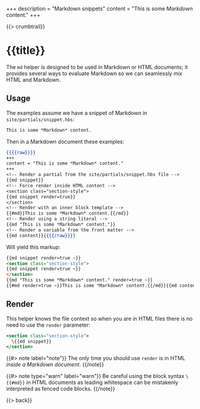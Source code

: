 +++
description = "Markdown snippets"
content = "This is some *Markdown* content."
+++

{{> crumbtrail}}

# {{title}}

The `md` helper is designed to be used in Markdown or HTML documents; it provides several ways to evaluate Markdown so we can seamlessly mix HTML and Markdown.

## Usage

The examples assume we have a snippet of Markdown in `site/partials/snippet.hbs`:

```markdown
This is some *Markdown* content.
```

Then in a Markdown document these examples:

```handlebars
{{{{raw}}}}
+++
content = "This is some *Markdown* content."
+++
<!-- Render a partial from the site/partials/snippet.hbs file -->
{{md snippet}}
<!-- Force render inside HTML content -->
<section class="section-style">
{{md snippet render=true}}
</section>
<!-- Render with an inner block template -->
{{#md}}This is some *Markdown* content.{{/md}}
<!-- Render using a string literal -->
{{md "This is some *Markdown* content."}}
<!-- Render a variable from the front matter -->
{{md content}}{{{{/raw}}}}
```

Will yield this markup:

```html
{{md snippet render=true ~}}
<section class="section-style">
{{md snippet render=true ~}}
</section>
{{md "This is some *Markdown* content." render=true ~}}
{{#md render=true ~}}This is some *Markdown* content.{{/md}}{{md content render=true ~}}
```

## Render

This helper knows the file context so when you are in HTML files there is no need to use the `render` parameter:

```handlebars
<section class="section-style">
  \{{md snippet}}
</section>
```

{{#> note label="note"}}
The only time you should use `render` is in HTML *inside a Markdown document*.
{{/note}}

{{#> note type="warn" label="warn"}}
Be careful using the block syntax `\{{#md}}` in HTML documents as leading whitespace can be mistakenly interpreted as fenced code blocks.
{{/note}}

{{> back}}

